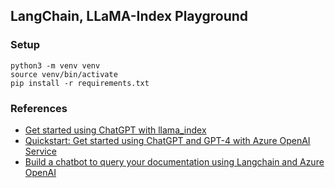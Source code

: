 ## LangChain, LLaMA-Index Playground

### Setup

```shell
python3 -m venv venv
source venv/bin/activate
pip install -r requirements.txt
```

### References

* [Get started using ChatGPT with llama_index](https://github.com/jerryjliu/llama_index/examples/paul_graham_essay)
* [Quickstart: Get started using ChatGPT and GPT-4 with Azure OpenAI Service](https://learn.microsoft.com/en-us/azure/cognitive-services/openai/chatgpt-quickstart)
* [Build a chatbot to query your documentation using Langchain and Azure OpenAI](https://techcommunity.microsoft.com/t5/startups-at-microsoft/build-a-chatbot-to-query-your-documentation-using-langchain-and/ba-p/3833134)